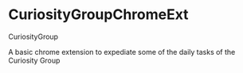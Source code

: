 # CuriosityGroupChromeExt
CuriosityGroup


A basic chrome extension to expediate some of the daily tasks of the Curiosity Group
